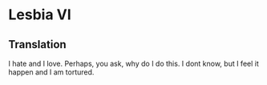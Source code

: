 # Lesbia VI

## Translation

I hate and I love. Perhaps, you ask, why do I do this. I dont know, but I feel it happen and I am tortured.
